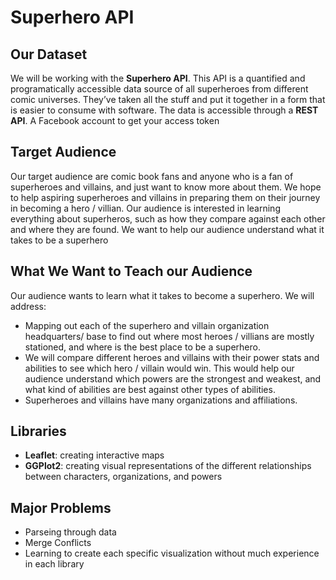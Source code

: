 # Superhero API
## Our Dataset
We will be working with the **Superhero API**. This API is a quantified and programatically accessible data source of all superheroes from different comic universes. They’ve taken all the stuff and put it together in a form that is easier to consume with software. The data is accessible through a **REST API**. A Facebook account to get your access token

## Target Audience
Our target audience are comic book fans and anyone who is a fan of superheroes and villains, and just want to know more about them. We hope to help aspiring superheroes and villains in preparing them on their journey in becoming a hero / villian. Our audience is interested in learning everything about superheros, such as how they compare against each other and where they are found. We want to help our audience understand what it takes to be a superhero

## What We Want to Teach our Audience
Our audience wants to learn what it takes to become a superhero. We will address: 
- Mapping out each of the superhero and villain organization headquarters/ base to find out where most heroes / villians are mostly stationed, and where is the best place to be a superhero. 
- We will compare different heroes and villains with their power stats and abilities to see which hero / villain would win. This would help our audience understand which powers are the strongest and weakest, and what kind of abilities are best against other types of abilities. 
- Superheroes and villains have many organizations and affiliations. 

## Libraries
- **Leaflet**: creating interactive maps 
- **GGPlot2**: creating visual representations of the different relationships between characters, organizations, and powers

## Major Problems
- Parseing through data
- Merge Conflicts
- Learning to create each specific visualization without much experience in each library
